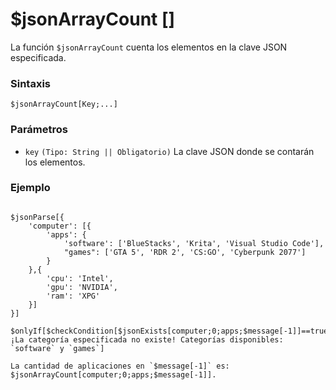 
# $jsonArrayCount  []
La función `$jsonArrayCount` cuenta los elementos en la clave JSON especificada.  

### **Sintaxis**  
```plaintext
$jsonArrayCount[Key;...]
```

### **Parámetros**  
- `key` `(Tipo: String || Obligatorio)` La clave JSON donde se contarán los elementos.  

### **Ejemplo**  
```plaintext

$jsonParse[{
    'computer': [{
        'apps': {
            'software': ['BlueStacks', 'Krita', 'Visual Studio Code'],
            "games": ['GTA 5', 'RDR 2', 'CS:GO', 'Cyberpunk 2077']
        }
    },{
        'cpu': 'Intel',
        'gpu': 'NVIDIA',
        'ram': 'XPG'
    }]
}]

$onlyIf[$checkCondition[$jsonExists[computer;0;apps;$message[-1]]==true];¡La categoría especificada no existe! Categorías disponibles: `software` y `games`]

La cantidad de aplicaciones en `$message[-1]` es: $jsonArrayCount[computer;0;apps;$message[-1]].
```  
